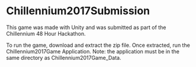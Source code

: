 # Chillennium2017Submission
This game was made with Unity and was submitted as part of the Chillennium 48 Hour Hackathon.

To run the game, download and extract the zip file. Once extracted, run the Chillennium2017Game Application.
Note: the application must be in the same directory as Chillennium2017Game_Data.
